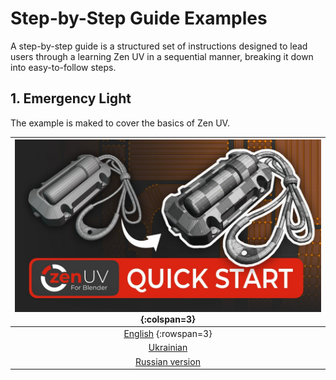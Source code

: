 # Step-by-Step Guide Examples
A step-by-step guide is a structured set of instructions designed to lead users through a learning Zen UV in a sequential manner, breaking it down into easy-to-follow steps.

## 1. Emergency Light
The example is maked to cover the basics of Zen UV.

| ![](img/tutorial/emergency_light/preview.jpg) {:colspan=3}|
|:---:|
| [English](tutorial/emergency_light/emergency_light_eng.md) {:rowspan=3}|
| [Ukrainian](tutorial/emergency_light/emergency_light_ukr.md) |
| [Russian version](tutorial/emergency_light/emergency_light_rus.md) |
